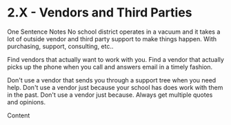 # 2.X - Vendors and Third Parties

One Sentence
Notes
No school district operates in a vacuum and it takes a lot of outside vendor and third party support to make things happen. With purchasing, support, consulting, etc.. 

Find vendors that actually want to work with you. Find a vendor that actually picks up the phone when you call and answers email in a timely fashion.

Don't use a vendor that sends you through a support tree when you need help. Don't use a vendor just because your school has does work with them in the past. Don't use a vendor just because. Always get multiple quotes and opinions. 

Content